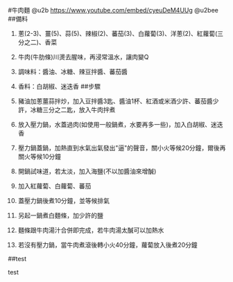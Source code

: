 #牛肉麵
@u2b https://www.youtube.com/embed/cyeuDeM4UUg @u2bee 
##備料 

1. 蔥(2-3)、薑(5)、蒜(5)、辣椒(2)、蕃茄(3)、白蘿蔔(3)、洋蔥(2)、紅蘿蔔(三分之二)、香菜
2. 牛肉(牛肋條)川燙去腥味，再浸常溫水，讓肉變Q
3. 調味料：醬油、冰糖、辣豆拌醬、蕃茄醬
4. 香料：白胡椒、迷迭香
##步驟

1. 豬油加蔥薑蒜拌炒，加入豆拌醬3匙、醬油1杯、紅酒或米酒少許、蕃茄醬少許，冰糖三分之二匙，放入牛肉拌煮
2. 放入壓力鍋，水蓋過肉(如使用一般鍋煮，水要再多一些)，加入白胡椒、迷迭香
3. 壓力鍋蓋鍋，加熱直到水氣出氣發出"逼"的聲音，關小火等候20分鐘，爾後再關火等候10分鐘
4. 開鍋試味道，若太淡，加入海鹽(不以加醬油來增醎)
5. 加入紅蘿蔔、白蘿蔔、蕃茄
6. 蓋壓力鍋後煮10分鐘，並等候排氣
7. 另起一鍋煮白麵條，加少許的鹽
8. 麵條跟牛肉湯汁合併即完成，若牛肉湯太醎可以加熱水
9. 若沒有壓力鍋，當牛肉煮滾後轉小火40分鐘，蘿蔔放入後煮20分鐘

##test

test